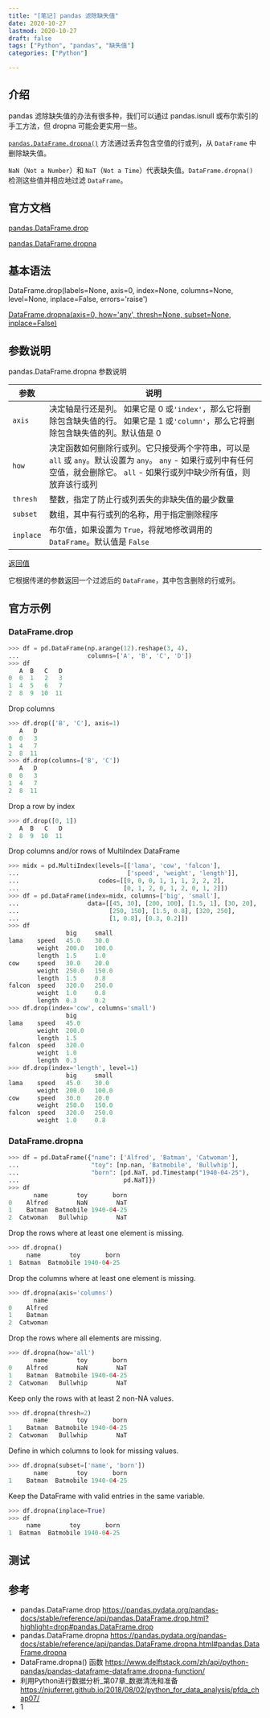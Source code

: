 ```yaml
---
title: "[笔记] pandas 滤除缺失值"
date: 2020-10-27
lastmod: 2020-10-27
draft: false
tags: ["Python", "pandas", "缺失值"]
categories: ["Python"]

---
```




## 介绍

pandas 滤除缺失值的办法有很多种，我们可以通过 pandas.isnull 或布尔索引的手工方法，但 dropna 可能会更实用一些。

[`pandas.DataFrame.dropna()`](https://pandas.pydata.org/pandas-docs/stable/reference/api/pandas.DataFrame.dropna.html) 方法通过丢弃包含空值的行或列，从 `DataFrame` 中删除缺失值。

`NaN`（`Not a Number`）和 `NaT`（`Not a Time`）代表缺失值。`DataFrame.dropna()` 检测这些值并相应地过滤 `DataFrame`。

## 官方文档

[pandas.DataFrame.drop](https://pandas.pydata.org/pandas-docs/stable/reference/api/pandas.DataFrame.drop.html?highlight=drop#pandas.DataFrame.drop)  

[pandas.DataFrame.dropna](https://pandas.pydata.org/pandas-docs/stable/reference/api/pandas.DataFrame.dropna.html#pandas.DataFrame.dropna)

## 基本语法 

DataFrame.drop(labels=None, axis=0, index=None, columns=None, level=None, inplace=False, errors='raise')

[DataFrame.dropna(axis=0, how='any', thresh=None, subset=None, inplace=False)](https://pandas.pydata.org/pandas-docs/stable/reference/api/pandas.DataFrame.dropna.html#pandas.DataFrame.dropna)

## 参数说明

pandas.DataFrame.dropna 参数说明

| 参数      | 说明                                                         |
| --------- | ------------------------------------------------------------ |
| `axis`    | 决定轴是行还是列。 如果它是 0 或`'index'`，那么它将删除包含缺失值的行。 如果它是 1 或`'column'`，那么它将删除包含缺失值的列。默认值是 0 |
| `how`     | 决定函数如何删除行或列。它只接受两个字符串，可以是 `all` 或 `any`。默认设置为 `any`。 `any` - 如果行或列中有任何空值，就会删除它。 `all` - 如果行或列中缺少所有值，则放弃该行或列 |
| `thresh`  | 整数，指定了防止行或列丢失的非缺失值的最少数量               |
| `subset`  | 数组，其中有行或列的名称，用于指定删除程序                   |
| `inplace` | 布尔值，如果设置为 `True`，将就地修改调用的 `DataFrame`。默认值是 `False` |

[返回值](https://www.delftstack.com/zh/api/python-pandas/pandas-dataframe-dataframe.dropna-function/#返回值)

它根据传递的参数返回一个过滤后的 `DataFrame`，其中包含删除的行或列。

## 官方示例

###  DataFrame.drop

```python
>>> df = pd.DataFrame(np.arange(12).reshape(3, 4),
...                   columns=['A', 'B', 'C', 'D'])
>>> df
   A  B   C   D
0  0  1   2   3
1  4  5   6   7
2  8  9  10  11
```

Drop columns

```python
>>> df.drop(['B', 'C'], axis=1)
   A   D
0  0   3
1  4   7
2  8  11
>>> df.drop(columns=['B', 'C'])
   A   D
0  0   3
1  4   7
2  8  11
```

Drop a row by index

```python
>>> df.drop([0, 1])
   A  B   C   D
2  8  9  10  11
```

Drop columns and/or rows of MultiIndex DataFrame

```python
>>> midx = pd.MultiIndex(levels=[['lama', 'cow', 'falcon'],
...                              ['speed', 'weight', 'length']],
...                      codes=[[0, 0, 0, 1, 1, 1, 2, 2, 2],
...                             [0, 1, 2, 0, 1, 2, 0, 1, 2]])
>>> df = pd.DataFrame(index=midx, columns=['big', 'small'],
...                   data=[[45, 30], [200, 100], [1.5, 1], [30, 20],
...                         [250, 150], [1.5, 0.8], [320, 250],
...                         [1, 0.8], [0.3, 0.2]])
>>> df
                big     small
lama    speed   45.0    30.0
        weight  200.0   100.0
        length  1.5     1.0
cow     speed   30.0    20.0
        weight  250.0   150.0
        length  1.5     0.8
falcon  speed   320.0   250.0
        weight  1.0     0.8
        length  0.3     0.2
>>> df.drop(index='cow', columns='small')
                big
lama    speed   45.0
        weight  200.0
        length  1.5
falcon  speed   320.0
        weight  1.0
        length  0.3
>>> df.drop(index='length', level=1)
                big     small
lama    speed   45.0    30.0
        weight  200.0   100.0
cow     speed   30.0    20.0
        weight  250.0   150.0
falcon  speed   320.0   250.0
        weight  1.0     0.8
```



### DataFrame.dropna

```python
>>> df = pd.DataFrame({"name": ['Alfred', 'Batman', 'Catwoman'],
...                    "toy": [np.nan, 'Batmobile', 'Bullwhip'],
...                    "born": [pd.NaT, pd.Timestamp("1940-04-25"),
...                             pd.NaT]})
>>> df
       name        toy       born
0    Alfred        NaN        NaT
1    Batman  Batmobile 1940-04-25
2  Catwoman   Bullwhip        NaT
```

Drop the rows where at least one element is missing.

```python
>>> df.dropna()
     name        toy       born
1  Batman  Batmobile 1940-04-25
```

Drop the columns where at least one element is missing.

```python
>>> df.dropna(axis='columns')
       name
0    Alfred
1    Batman
2  Catwoman
```

Drop the rows where all elements are missing.

```python
>>> df.dropna(how='all')
       name        toy       born
0    Alfred        NaN        NaT
1    Batman  Batmobile 1940-04-25
2  Catwoman   Bullwhip        NaT
```

Keep only the rows with at least 2 non-NA values.

```python
>>> df.dropna(thresh=2)
       name        toy       born
1    Batman  Batmobile 1940-04-25
2  Catwoman   Bullwhip        NaT
```

Define in which columns to look for missing values.

```python
>>> df.dropna(subset=['name', 'born'])
       name        toy       born
1    Batman  Batmobile 1940-04-25
```

Keep the DataFrame with valid entries in the same variable.

```python
>>> df.dropna(inplace=True)
>>> df
     name        toy       born
1  Batman  Batmobile 1940-04-25
```



## 测试



## 参考

- pandas.DataFrame.drop  https://pandas.pydata.org/pandas-docs/stable/reference/api/pandas.DataFrame.drop.html?highlight=drop#pandas.DataFrame.drop
- pandas.DataFrame.dropna https://pandas.pydata.org/pandas-docs/stable/reference/api/pandas.DataFrame.dropna.html#pandas.DataFrame.dropna
- DataFrame.dropna() 函数 https://www.delftstack.com/zh/api/python-pandas/pandas-dataframe-dataframe.dropna-function/
- 利用Python进行数据分析_第07章_数据清洗和准备 https://njuferret.github.io/2018/08/02/python_for_data_analysis/pfda_chap07/
- 1